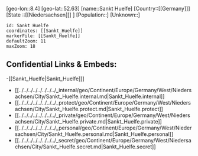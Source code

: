 ﻿---
location: [52.63,8.4]
mapzoom: [7,12] 
mapmarker: city 
type: City
tags:
- geo/City


SpocWebEntityId: 33937
isDeleted: false
confidential: public

---
[geo-lon::8.4]
[geo-lat::52.63]
[name::Sankt Huelfe]
[Country::[[Germany]]]
[State ::[[Niedersachsen]]] ]
[Population::]
[Unknown::]


```leaflet
id: Sankt Huelfe
coordinates: [[Sankt_Huelfe]]
markerFile: [[Sankt_Huelfe]]
defaultZoom: 11 
maxZoom: 18
```


## Confidential Links & Embeds: 
-[[Sankt_Huelfe|Sankt_Huelfe]]] 
- [[../../../../../../../../_internal/geo/Continent/Europe/Germany/West/Niedersachsen/City/Sankt_Huelfe.internal.md|Sankt_Huelfe.internal]] 
- [[../../../../../../../../_protect/geo/Continent/Europe/Germany/West/Niedersachsen/City/Sankt_Huelfe.protect.md|Sankt_Huelfe.protect]] 
- [[../../../../../../../../_private/geo/Continent/Europe/Germany/West/Niedersachsen/City/Sankt_Huelfe.private.md|Sankt_Huelfe.private]] 
- [[../../../../../../../../_personal/geo/Continent/Europe/Germany/West/Niedersachsen/City/Sankt_Huelfe.personal.md|Sankt_Huelfe.personal]] 
- [[../../../../../../../../_secret/geo/Continent/Europe/Germany/West/Niedersachsen/City/Sankt_Huelfe.secret.md|Sankt_Huelfe.secret]] 
